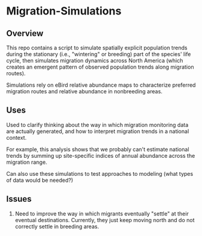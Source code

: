 # Migration-Simulations


## Overview

This repo contains a script to simulate spatially explicit population trends during the stationary (i.e., "wintering" or breeding) part of the species' life cycle, then simulates migration dynamics across North America (which creates an emergent pattern of observed population trends along migration routes).

Simulations rely on eBird relative abundance maps to characterize preferred migration routes and relative abundance in nonbreeding areas.

## Uses

Used to clarify thinking about the way in which migration monitoring data are actually generated, and how to interpret migration trends in a national context.  

For example, this analysis shows that we probably can't estimate national trends by summing up site-specific indices of annual abundance across the migration range.

Can also use these simulations to test approaches to modeling (what types of data would be needed?)

## Issues

1) Need to improve the way in which migrants eventually "settle" at their eventual destinations.  Currently, they just keep moving north and do not correctly settle in breeding areas.
